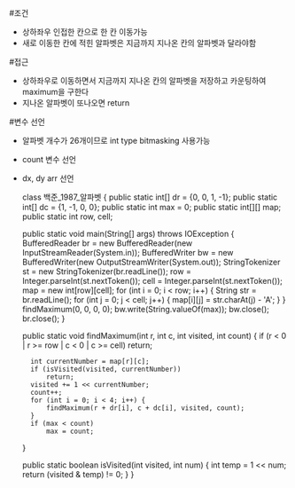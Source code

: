 #조건
- 상하좌우 인접한 칸으로 한 칸 이동가능
- 새로 이동한 칸에 적힌 알파벳은 지금까지 지나온 칸의 알파벳과 달라야함

#접근
- 상하좌우로 이동하면서 지금까지 지나온 칸의 알파벳을 저장하고 카운팅하여 maximum을 구한다
- 지나온 알파벳이 또나오면 return

#변수 선언
- 알파벳 개수가 26개이므로 int type bitmasking 사용가능
- count 변수 선언
- dx, dy arr 선언


    class 백준_1987_알파벳 {
    public static int[] dr = {0, 0, 1, -1};
    public static int[] dc = {1, -1, 0, 0};
    public static int max = 0;
    public static int[][] map;
    public static int row, cell;

    public static void main(String[] args) throws IOException {
        BufferedReader br = new BufferedReader(new InputStreamReader(System.in));
        BufferedWriter bw = new BufferedWriter(new OutputStreamWriter(System.out));
        StringTokenizer st = new StringTokenizer(br.readLine());
        row = Integer.parseInt(st.nextToken());
        cell = Integer.parseInt(st.nextToken());
        map = new int[row][cell];
        for (int i = 0; i < row; i++) {
            String str = br.readLine();
            for (int j = 0; j < cell; j++) {
                map[i][j] = str.charAt(j) - 'A';
            }
        }
        findMaximum(0, 0, 0, 0);
        bw.write(String.valueOf(max));
        bw.close();
        br.close();
    }

    public static void findMaximum(int r, int c, int visited, int count) {
        if (r < 0 | r >= row | c < 0 | c >= cell)
            return;

        int currentNumber = map[r][c];
        if (isVisited(visited, currentNumber))
            return;
        visited += 1 << currentNumber;
        count++;
        for (int i = 0; i < 4; i++) {
            findMaximum(r + dr[i], c + dc[i], visited, count);
        }
        if (max < count)
            max = count;
    }

    public static boolean isVisited(int visited, int num) {
        int temp = 1 << num;
        return (visited & temp) != 0;
    }
}

    


